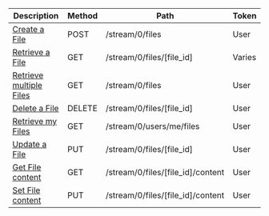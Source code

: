 <table>
    <thead>
        <tr>
            <th width="410">Description</th>
            <th width="80">Method</th>
            <th width="320">Path</th>
            <th width="60">Token</th>
        </tr>
    </thead>
    <tbody>
        <tr>
            <td><a href="/docs/resources/file/lifecycle/#create-a-file">Create a File</a></td>
            <td>POST</td>
            <td>/stream/0/files</td>
            <td>User</td>
        </tr>
        <tr>
            <td><a href="/docs/resources/file/lookup/#retrieve-a-file">Retrieve a File</a></td>
            <td>GET</td>
            <td>/stream/0/files/[file_id]</td>
            <td>Varies</td>
        </tr>
        <tr>
            <td><a href="/docs/resources/file/lookup/#retrieve-multiple-files">Retrieve multiple Files</a></td>
            <td>GET</td>
            <td>/stream/0/files</td>
            <td>User</td>
        </tr>
        <tr>
            <td><a href="/docs/resources/file/lifecycle/#delete-a-file">Delete a File</a></td>
            <td>DELETE</td>
            <td>/stream/0/files/[file_id]</td>
            <td>User</td>
        </tr>
        <tr>
            <td><a href="/docs/resources/file/lookup/#retrieve-my-files">Retrieve my Files</a></td>
            <td>GET</td>
            <td>/stream/0/users/me/files</td>
            <td>User</td>
        </tr>
        <tr>
            <td><a href="/docs/resources/file/lifecycle/#update-a-file">Update a File</a></td>
            <td>PUT</td>
            <td>/stream/0/files/[file_id]</td>
            <td>User</td>
        </tr>
        <tr>
            <td><a href="/docs/resources/file/content/#get-file-content">Get File content</a></td>
            <td>GET</td>
            <td>/stream/0/files/[file_id]/content</td>
            <td>User</td>
        </tr>
        <tr>
            <td><a href="/docs/resources/file/content/#set-file-content">Set File content</a></td>
            <td>PUT</td>
            <td>/stream/0/files/[file_id]/content</td>
            <td>User</td>
        </tr>
    </tbody>
</table>
